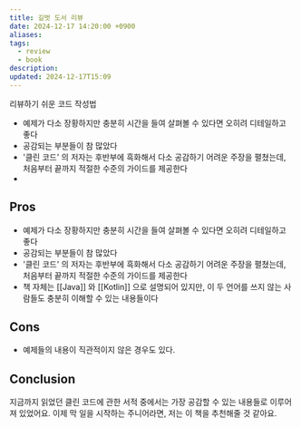 ```yaml
---
title: 길벗 도서 리뷰
date: 2024-12-17 14:20:00 +0900
aliases: 
tags:
  - review
  - book
description: 
updated: 2024-12-17T15:09
---
```


리뷰하기 쉬운 코드 작성법

- 예제가 다소 장황하지만 충분히 시간을 들여 살펴볼 수 있다면 오히려 디테일하고 좋다
- 공감되는 부분들이 참 많았다
- '클린 코드' 의 저자는 후반부에 흑화해서 다소 공감하기 어려운 주장을 펼쳤는데, 처음부터 끝까지 적절한 수준의 가이드를 제공한다
- 

## Pros

- 예제가 다소 장황하지만 충분히 시간을 들여 살펴볼 수 있다면 오히려 디테일하고 좋다
- 공감되는 부분들이 참 많았다
- '클린 코드' 의 저자는 후반부에 흑화해서 다소 공감하기 어려운 주장을 펼쳤는데, 처음부터 끝까지 적절한 수준의 가이드를 제공한다
- 책 자체는 [[Java]] 와 [[Kotlin]] 으로 설명되어 있지만, 이 두 언어를 쓰지 않는 사람들도 충분히 이해할 수 있는 내용들이다

## Cons

- 예제들의 내용이 직관적이지 않은 경우도 있다.

## Conclusion

지금까지 읽었던 클린 코드에 관한 서적 중에서는 가장 공감할 수 있는 내용들로 이루어져 있었어요. 이제 막 일을 시작하는 주니어라면, 저는 이 책을 추천해줄 것 같아요.

